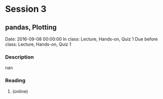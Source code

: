 # Session 3
## pandas, Plotting
Date: 2016-09-08 00:00:00
In class: Lecture, Hands-on, Quiz 1
Due before class: Lecture, Hands-on, Quiz 1
### Description
nan
### Reading
1. (online)
